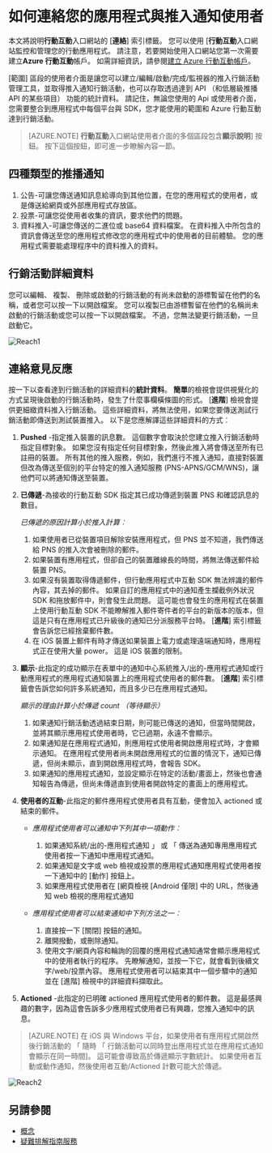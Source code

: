 <properties 
   pageTitle="Azure 行動互動使用者介面的範圍" 
   description="瞭解如何使用 Azure 行動互動的推入通知給您的應用程式使用者聯絡" 
   services="mobile-engagement" 
   documentationCenter="" 
   authors="piyushjo" 
   manager="dwrede" 
   editor=""/>

<tags
   ms.service="mobile-engagement"
   ms.devlang="na"
   ms.topic="article"
   ms.tgt_pltfrm="mobile-multiple"
   ms.workload="mobile" 
   ms.date="08/19/2016"
   ms.author="piyushjo"/>


# <a name="how-to-reach-out-to-the-users-of-your-application-with-push-notifications"></a>如何連絡您的應用程式與推入通知使用者

本文將說明**行動互動**入口網站的 [**連絡**] 索引標籤。 您可以使用 [**行動互動**入口網站監控和管理您的行動應用程式。 請注意，若要開始使用入口網站您第一次需要建立**Azure 行動互動**帳戶。 如需詳細資訊，請參閱[建立 Azure 行動互動帳戶](mobile-engagement-create.md)。

[範圍] 區段的使用者介面是讓您可以建立/編輯/啟動/完成/監視器的推入行銷活動管理工具，並取得推入通知行銷活動，也可以存取透過達到 API （和低層級推播 API 的某些項目） 功能的統計資料。 請記住，無論您使用的 Api 或使用者介面，您需要整合到應用程式中每個平台與 SDK，您才能使用的範圍和 Azure 行動互動達到行銷活動。

>[AZURE.NOTE] **行動互動**入口網站使用者介面的多個區段包含**顯示說明**] 按鈕。 按下這個按鈕，即可進一步瞭解內容一節。

## <a name="four-types-of-push-notifications"></a>四種類型的推播通知
1.    公告-可讓您傳送通知訊息給導向到其他位置，在您的應用程式的使用者，或是傳送給網頁或外部應用程式存放區。 
2.    投票-可讓您從使用者收集的資訊，要求他們的問題。
3.    資料推入-可讓您傳送的二進位或 base64 資料檔案。 在資料推入中所包含的資訊會傳送至您的應用程式修改您的應用程式中的使用者的目前體驗。 您的應用程式需要能處理程序中的資料推入的資料。

## <a name="campaign-details"></a>行銷活動詳細資料

您可以編輯、 複製、 刪除或啟動的行銷活動的有尚未啟動的游標暫留在他們的名稱，或者您可以按一下以開啟檔案。 您可以複製已由游標暫留在他們的名稱尚未啟動的行銷活動或您可以按一下以開啟檔案。 不過，您無法變更行銷活動，一旦啟動它。
 
![Reach1][18]

## <a name="reach-feedback"></a>連絡意見反應

按一下以查看達到行銷活動的詳細資料的**統計資料**。 **簡單**的檢視會提供視覺化的方式呈現後啟動的行銷活動時，發生了什麼事欄橫條圖的形式。 [**進階**] 檢視會提供更細緻資料推入行銷活動。 這些詳細資料，將無法使用，如果您要傳送測試行銷活動即傳送到測試裝置推入。 以下是您應解譯這些詳細資料的方式︰

1. **Pushed** -指定推入裝置的訊息數。 這個數字會取決於您建立推入行銷活動時指定目標對象。 如果您沒有指定任何目標對象，然後此推入將會傳送至所有已註冊的裝置。 所有其他的推入服務，例如，我們進行不推入通知，直接對裝置但改為傳送至個別的平台特定的推入通知服務 (PNS-APNS/GCM/WNS)，讓他們可以將通知傳送至裝置。 

2.  **已傳遞**-為接收的行動互動 SDK 指定其已成功傳遞到裝置 PNS 和確認訊息的數目。 
        
    *已傳遞的原因計算小於推入計算︰*
    
    1. 如果使用者已從裝置項目解除安裝應用程式，但 PNS 並不知道，我們傳送給 PNS 的推入次會被刪除的郵件。
    2. 如果裝置有應用程式，但卻自己的裝置離線長的時間，將無法傳送郵件給裝置 PNS。 
    3. 如果沒有裝置取得傳遞郵件，但行動應用程式中互動 SDK 無法辨識的郵件內容，其去掉的郵件。 如果自訂的應用程式中的通知產生攔截例外狀況 SDK 和拖放郵件中，則會發生此問題。 這可能也會發生的應用程式在裝置上使用行動互動 SDK 不能瞭解推入郵件寄件者的平台的新版本的版本，但這是只有在應用程式已升級後的通知已分派服務平台時。 [**進階**] 索引標籤會告訴您已經捨棄郵件數。 
    4. 在 iOS 裝置上郵件有時才傳送如果裝置上電力或處理遠端通知時，應用程式正在使用大量 power。 這是 iOS 裝置的限制。   

3.  **顯示**-此指定的成功顯示在表單中的通知中心系統推入/出的-應用程式通知或行動應用程式的應用程式通知裝置上的應用程式使用者的郵件數。  [**進階**] 索引標籤會告訴您如何許多系統通知，而且多少已在應用程式通知。 
    
    *顯示的理由計算小於傳遞 count （等待顯示）*
    
    1. 如果通知行銷活動透過結束日期，則可能已傳送的通知，但當時間開啟，並將其顯示應用程式使用者時，它已過期，永遠不會顯示。   
    2. 如果通知是在應用程式通知，則應用程式使用者開啟應用程式時，才會顯示通知。 在應用程式使用者尚未開啟應用程式的位置的情況下，通知已傳遞，但尚未顯示，直到開啟應用程式時，會報告 SDK。 
    2. 如果通知的應用程式通知，並設定顯示在特定的活動/畫面上，然後也會通知報告為傳遞，但尚未傳遞直到使用者開啟特定的畫面上的應用程式。 
    
4.  **使用者的互動**-此指定的郵件應用程式使用者具有互動，便會加入 actioned 或結束的郵件。 

    - *應用程式使用者可以通知中下列其中一項動作︰*
            
        1. 如果通知系統/出的-應用程式通知 」 或 「 傳送為通知專用應用程式使用者按一下通知中應用程式通知。
        2. 如果通知是文字或 web 檢視或投票的應用程式通知應用程式使用者按一下通知中的 [動作] 按鈕上。
        3. 如果應用程式使用者在 [網頁檢視 [Android 僅限] 中的 URL，然後通知 web 檢視的應用程式通知
    
    - *應用程式使用者可以結束通知中下列方法之一︰*
    
        1. 直接按一下 [關閉] 按鈕的通知。 
        2. 離開撥動，或刪除通知。 
        3. 使用文字/網頁內容和輪詢的回覆的應用程式通知通常會顯示應用程式中的使用者執行的程序。 先瞭解通知，並按一下它，就會看到後續文字/web/投票內容。 應用程式使用者可以結束其中一個步驟中的通知並在 [進階] 檢視中的詳細資料擷取此。 

5.  **Actioned** -此指定的已明確 actioned 應用程式使用者的郵件數。 這是最感興趣的數字，因為這會告訴多少應用程式使用者已有興趣，您推入通知中的訊息。 
 
> [AZURE.NOTE] 在 iOS 與 Windows 平台，如果使用者有應用程式開啟然後行銷活動的 「 隨時 「 行銷活動可以同時登出應用程式並在應用程式通知會顯示在同一時間]。 這可能會導致高於傳遞顯示字數統計。 如果使用者互動或動作通知，然後使用者互動/Actioned 計數可能大於傳遞。 


![Reach2][19]

## <a name="see-also"></a>另請參閱

- [概念][Link 6]
- [疑難排解指南服務][Link 24]

<!--Image references-->
[1]: ./media/mobile-engagement-user-interface-navigation/navigation1.png
[2]: ./media/mobile-engagement-user-interface-home/home1.png
[3]: ./media/mobile-engagement-user-interface-home/home2.png
[4]: ./media/mobile-engagement-user-interface-home/home3.png
[5]: ./media/mobile-engagement-user-interface-home/home4.png
[6]: ./media/mobile-engagement-user-interface-home/home5.png
[7]: ./media/mobile-engagement-user-interface-my-account/myaccount1.png
[8]: ./media/mobile-engagement-user-interface-my-account/myaccount2.png
[9]: ./media/mobile-engagement-user-interface-my-account/myaccount3.png
[10]: ./media/mobile-engagement-user-interface-analytics/analytics1.png
[11]: ./media/mobile-engagement-user-interface-analytics/analytics2.png
[12]: ./media/mobile-engagement-user-interface-analytics/analytics3.png
[13]: ./media/mobile-engagement-user-interface-analytics/analytics4.png
[14]: ./media/mobile-engagement-user-interface-monitor/monitor1.png
[15]: ./media/mobile-engagement-user-interface-monitor/monitor2.png
[16]: ./media/mobile-engagement-user-interface-monitor/monitor3.png
[17]: ./media/mobile-engagement-user-interface-monitor/monitor4.png
[18]: ./media/mobile-engagement-user-interface-reach/reach1.png
[19]: ./media/mobile-engagement-user-interface-reach/reach2.png
[20]: ./media/mobile-engagement-user-interface-reach-campaign/Reach-Campaign1.png
[21]: ./media/mobile-engagement-user-interface-reach-campaign/Reach-Campaign2.png
[22]: ./media/mobile-engagement-user-interface-reach-campaign/Reach-Campaign3.png
[23]: ./media/mobile-engagement-user-interface-reach-campaign/Reach-Campaign4.png
[24]: ./media/mobile-engagement-user-interface-reach-campaign/Reach-Campaign5.png
[25]: ./media/mobile-engagement-user-interface-reach-campaign/Reach-Campaign6.png
[26]: ./media/mobile-engagement-user-interface-reach-campaign/Reach-Campaign7.png
[27]: ./media/mobile-engagement-user-interface-reach-campaign/Reach-Campaign8.png
[28]: ./media/mobile-engagement-user-interface-reach-campaign/Reach-Campaign9.png
[29]: ./media/mobile-engagement-user-interface-reach-criterion/Reach-Criterion1.png
[30]: ./media/mobile-engagement-user-interface-reach-content/Reach-Content1.png
[31]: ./media/mobile-engagement-user-interface-reach-content/Reach-Content2.png
[32]: ./media/mobile-engagement-user-interface-reach-content/Reach-Content3.png
[33]: ./media/mobile-engagement-user-interface-reach-content/Reach-Content4.png
[34]: ./media/mobile-engagement-user-interface-dashboard/dashboard1.png
[35]: ./media/mobile-engagement-user-interface-segments/segments1.png
[36]: ./media/mobile-engagement-user-interface-segments/segments2.png
[37]: ./media/mobile-engagement-user-interface-segments/segments3.png
[38]: ./media/mobile-engagement-user-interface-segments/segments4.png
[39]: ./media/mobile-engagement-user-interface-segments/segments5.png
[40]: ./media/mobile-engagement-user-interface-segments/segments6.png
[41]: ./media/mobile-engagement-user-interface-segments/segments7.png
[42]: ./media/mobile-engagement-user-interface-segments/segments8.png
[43]: ./media/mobile-engagement-user-interface-segments/segments9.png
[44]: ./media/mobile-engagement-user-interface-segments/segments10.png
[45]: ./media/mobile-engagement-user-interface-segments/segments11.png
[46]: ./media/mobile-engagement-user-interface-settings/settings1.png
[47]: ./media/mobile-engagement-user-interface-settings/settings2.png
[48]: ./media/mobile-engagement-user-interface-settings/settings3.png
[49]: ./media/mobile-engagement-user-interface-settings/settings4.png
[50]: ./media/mobile-engagement-user-interface-settings/settings5.png
[51]: ./media/mobile-engagement-user-interface-settings/settings6.png
[52]: ./media/mobile-engagement-user-interface-settings/settings7.png
[53]: ./media/mobile-engagement-user-interface-settings/settings8.png
[54]: ./media/mobile-engagement-user-interface-settings/settings9.png
[55]: ./media/mobile-engagement-user-interface-settings/settings10.png
[56]: ./media/mobile-engagement-user-interface-settings/settings11.png
[57]: ./media/mobile-engagement-user-interface-settings/settings12.png
[58]: ./media/mobile-engagement-user-interface-settings/settings13.png

<!--Link references-->
[Link 1]: mobile-engagement-user-interface.md
[Link 2]: mobile-engagement-troubleshooting-guide.md
[Link 3]: mobile-engagement-how-tos.md
[Link 4]: http://go.microsoft.com/fwlink/?LinkID=525553
[Link 5]: http://go.microsoft.com/fwlink/?LinkID=525554
[Link 6]: http://go.microsoft.com/fwlink/?LinkId=525555
[Link 7]: https://account.windowsazure.com/PreviewFeatures
[Link 8]: https://social.msdn.microsoft.com/Forums/azure/home?forum=azuremobileengagement
[Link 9]: http://azure.microsoft.com/services/mobile-engagement/
[Link 10]: http://azure.microsoft.com/documentation/services/mobile-engagement/
[Link 11]: http://azure.microsoft.com/pricing/details/mobile-engagement/
[Link 12]: mobile-engagement-user-interface-navigation.md
[Link 13]: mobile-engagement-user-interface-home.md
[Link 14]: mobile-engagement-user-interface-my-account.md
[Link 15]: mobile-engagement-user-interface-analytics.md
[Link 16]: mobile-engagement-user-interface-monitor.md
[Link 17]: mobile-engagement-user-interface-reach.md
[Link 18]: mobile-engagement-user-interface-segments.md
[Link 19]: mobile-engagement-user-interface-dashboard.md
[Link 20]: mobile-engagement-user-interface-settings.md
[Link 21]: mobile-engagement-troubleshooting-guide-analytics.md
[Link 22]: mobile-engagement-troubleshooting-guide-apis.md
[Link 23]: mobile-engagement-troubleshooting-guide-push-reach.md
[Link 24]: mobile-engagement-troubleshooting-guide-service.md
[Link 25]: mobile-engagement-troubleshooting-guide-sdk.md
[Link 26]: mobile-engagement-troubleshooting-guide-sr-info.md
[Link 27]: mobile-engagement-user-interface-reach-campaign.md
[Link 28]: mobile-engagement-user-interface-reach-criterion.md
[Link 29]: mobile-engagement-user-interface-reach-content.md
 

